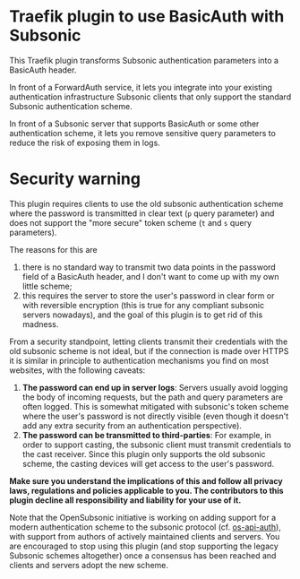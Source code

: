 # Traefik plugin to use BasicAuth with Subsonic

This Traefik plugin transforms Subsonic authentication parameters into a
BasicAuth header.

In front of a ForwardAuth service, it lets you integrate into your existing
authentication infrastructure Subsonic clients that only support the standard
Subsonic authentication scheme.

In front of a Subsonic server that supports BasicAuth or some other
authentication scheme, it lets you remove sensitive query parameters to
reduce the risk of exposing them in logs.

# Security warning

This plugin requires clients to use the old subsonic authentication scheme where
the password is transmitted in clear text (`p` query parameter) and does not
support the "more secure" token scheme (`t` and `s` query parameters).

The reasons for this are
1. there is no standard way to transmit two data points in the password field of
   a BasicAuth header, and I don't want to come up with my own little scheme;
2. this requires the server to store the user's password in clear form or with
   reversible encryption (this is true for any compliant subsonic servers
   nowadays), and the goal of this plugin is to get rid of this madness.

From a security standpoint, letting clients transmit their credentials with the
old subsonic scheme is not ideal, but if the connection is made over HTTPS it is
similar in principle to authentication mechanisms you find on most websites,
with the following caveats:
1. **The password can end up in server logs**: Servers usually avoid logging
   the body of incoming requests, but the path and query parameters are often
   logged. This is somewhat mitigated with subsonic's token scheme where the
   user's password is not directly visible (even though it doesn't add any extra
   security from an authentication perspective).
2. **The password can be transmitted to third-parties**: For example, in order
   to support casting, the subsonic client must transmit credentials to the cast
   receiver. Since this plugin only supports the old subsonic scheme, the
   casting devices will get access to the user's password.

**Make sure you understand the implications of this and follow all privacy laws,
regulations and policies applicable to you. The contributors to this plugin
decline all responsibility and liability for your use of it.**

Note that the OpenSubsonic initiative is working on adding support for a modern
authentication scheme to the subsonic protocol (cf. [os-api-auth]), with support
from authors of actively maintained clients and servers. You are encouraged to
stop using this plugin (and stop supporting the legacy Subsonic schemes
altogether) once a consensus has been reached and clients and servers adopt the
new scheme.


[os-api-auth]: https://github.com/opensubsonic/open-subsonic-api/discussions/25
